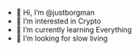 - 👋 Hi, I’m @justborgman
- 👀 I’m interested in Crypto
- 🌱 I’m currently learning Everything
- 💞️ I’m looking for slow living
  
<!---
justborgman/justborgman is a ✨ special ✨ repository because its `README.md` (this file) appears on your GitHub profile.
You can click the Preview link to take a look at your changes.
--->
